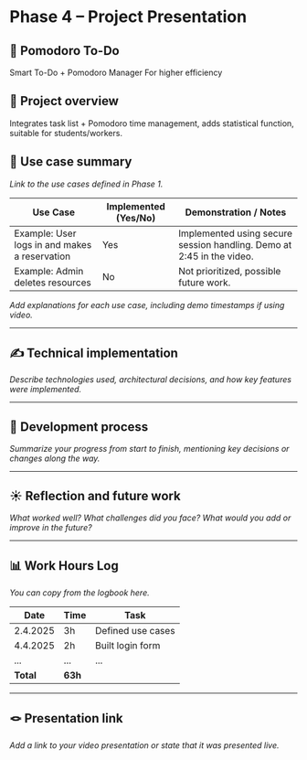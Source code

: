 # Phase 4 – Project Presentation

## 🎯 Pomodoro To-Do

Smart To-Do + Pomodoro Manager
For higher efficiency

## 📝 Project overview

Integrates task list + Pomodoro time management, adds statistical function, suitable for students/workers.

## 📌 Use case summary

_Link to the use cases defined in Phase 1._

| Use Case | Implemented (Yes/No) | Demonstration / Notes |
|----------|----------------------|------------------------|
| Example: User logs in and makes a reservation | Yes | Implemented using secure session handling. Demo at 2:45 in the video. |
| Example: Admin deletes resources | No | Not prioritized, possible future work. |

_Add explanations for each use case, including demo timestamps if using video._

---

## ✍️ Technical implementation

_Describe technologies used, architectural decisions, and how key features were implemented._

---

## 🚂 Development process

_Summarize your progress from start to finish, mentioning key decisions or changes along the way._

---

## ☀️ Reflection and future work

_What worked well? What challenges did you face? What would you add or improve in the future?_

---

## 📊 Work Hours Log

_You can copy from the logbook here._

| Date       | Time | Task                                |
|------------|------|-------------------------------------|
| 2.4.2025   | 3h   | Defined use cases                   |
| 4.4.2025   | 2h   | Built login form                    |
| ...        | ...  | ...                                 |
| **Total**  | **63h** |                                 |

---

## 🪢 Presentation link

_Add a link to your video presentation or state that it was presented live._

